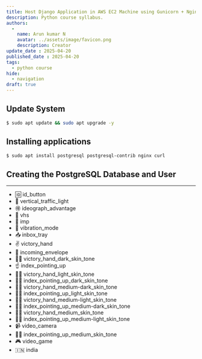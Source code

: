 ```yaml
---
title: Host Django Application in AWS EC2 Machine using Gunicorn + Nginx + SSL
description: Python course syllabus.
authors:
  -
    name: Arun kumar N
    avatar: ../assets/image/favicon.png
    description: Creator
update_date : 2025-04-20
published_date : 2025-04-20
tags:
  - python course
hide:
  - navigation
draft: true
---
```


## Update System

```sh
$ sudo apt update && sudo apt upgrade -y
```

## Installing applications

```sh
$ sudo apt install postgresql postgresql-contrib nginx curl
```

## Creating the PostgreSQL Database and User

---

- 🆔 id_button                                              
- 🚦 vertical_traffic_light                               
- 🉐 ideograph_advantage                                    
- 📼 vhs                                                  
- 👿 imp                                                    
- 📳 vibration_mode                                       
- 📥 inbox_tray                                             
- ✌ victory_hand                                          
- 📨 incoming_envelope                                      
- ✌🏿 victory_hand_dark_skin_tone                           
- ☝ index_pointing_up                                       
- ✌🏻 victory_hand_light_skin_tone                          
- ☝🏿 index_pointing_up_dark_skin_tone                        
- ✌🏾 victory_hand_medium-dark_skin_tone                    
- ☝🏻 index_pointing_up_light_skin_tone                       
- ✌🏼 victory_hand_medium-light_skin_tone                   
- ☝🏾 index_pointing_up_medium-dark_skin_tone                 
- ✌🏽 victory_hand_medium_skin_tone                         
- ☝🏼 index_pointing_up_medium-light_skin_tone                
- 📹 video_camera                                         
- ☝🏽 index_pointing_up_medium_skin_tone                      
- 🎮 video_game                                           
- 🇮🇳 india    